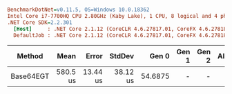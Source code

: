 ``` ini

BenchmarkDotNet=v0.11.5, OS=Windows 10.0.18362
Intel Core i7-7700HQ CPU 2.80GHz (Kaby Lake), 1 CPU, 8 logical and 4 physical cores
.NET Core SDK=2.2.301
  [Host]     : .NET Core 2.1.12 (CoreCLR 4.6.27817.01, CoreFX 4.6.27818.01), 64bit RyuJIT DEBUG
  DefaultJob : .NET Core 2.1.12 (CoreCLR 4.6.27817.01, CoreFX 4.6.27818.01), 64bit RyuJIT


```
|    Method |     Mean |    Error |   StdDev |   Gen 0 | Gen 1 | Gen 2 | Allocated |
|---------- |---------:|---------:|---------:|--------:|------:|------:|----------:|
| Base64EGT | 580.5 us | 13.44 us | 38.12 us | 54.6875 |     - |     - | 170.71 KB |
